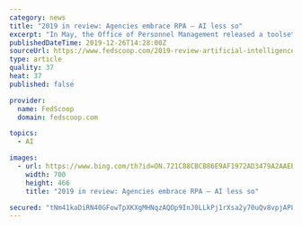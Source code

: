 ```yaml
---
category: news
title: "2019 in review: Agencies embrace RPA — AI less so"
excerpt: "In May, the Office of Personnel Management released a toolset for handling RPA and AI’s effect on the federal workforce, focusing on how employees might be redeployed or reskilled to meet mission-critical needs. As of July, Deloitte estimated there were more than 1,000 bots across the government but found agencies weren’t rushing to ..."
publishedDateTime: 2019-12-26T14:28:00Z
sourceUrl: https://www.fedscoop.com/2019-review-artificial-intelligence-robotic-process-automation/
type: article
quality: 37
heat: 37
published: false

provider:
  name: FedScoop
  domain: fedscoop.com

topics:
  - AI

images:
  - url: https://www.bing.com/th?id=ON.721C88CBCB86E9AF1972AD3479A2AAEB
    width: 700
    height: 466
    title: "2019 in review: Agencies embrace RPA — AI less so"

secured: "tNm41kaDiRN40GFowTpXKXgMHNqzAQOp9InJ0LLkPj1rXsa2y70uQv8vpjAP8/I1jIPpyQnFfD/65MApuRnaLDHg3ANMfoSPH2jSUeYkGztmiaaEq54DBMGWBZauw/XSbdKoFOmWt1wxoBUbv2hMaEhBjFk8At45Vmc6/BNWRlhyHqBpEY6Aaj7cRvmLoFeO6ct/JrnOjpZui+dQZEUhyKAcD7rDik5LyWKkD06Yv2H/89x/fbI3yJDuYAP+YU2+5/l2mshga479e56ojUrW8Q==;HmnkUjH5B/5nOljSgHi5Pg=="
---
```


